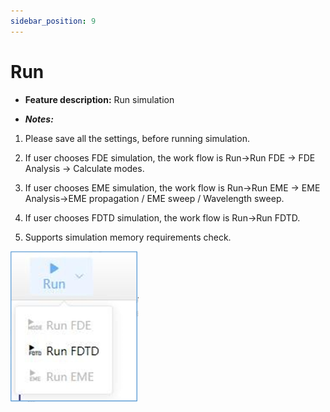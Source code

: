 ```yaml
---
sidebar_position: 9
---
```


# Run

<div class="text-justify">

- **Feature description:**
Run simulation

- ***Notes:***

1. Please save all the settings, before running simulation.

2. If user chooses FDE simulation, the work flow is Run->Run FDE -> FDE Analysis -> Calculate modes.

3. If user chooses EME simulation, the work flow is Run->Run EME -> EME Analysis->EME propagation / EME sweep / Wavelength sweep.

4. If user chooses FDTD simulation, the work flow is Run->Run FDTD.

5. Supports simulation memory requirements check.

<div class="centered">

!['run'](../../static/img/tutorial/run/run.png)

</div>

</div>